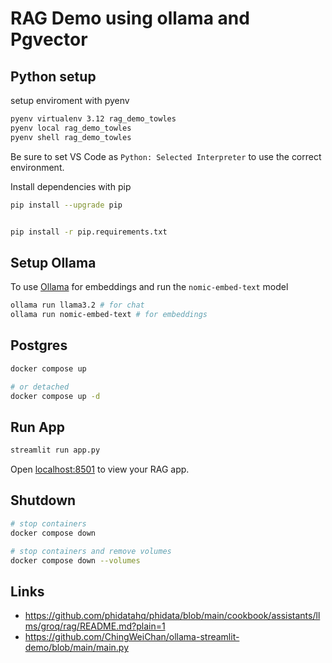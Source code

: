# RAG Demo using ollama and Pgvector


## Python setup

setup enviroment with pyenv

```bash
pyenv virtualenv 3.12 rag_demo_towles
pyenv local rag_demo_towles
pyenv shell rag_demo_towles

```

Be sure to set VS Code as `Python: Selected Interpreter` to use the correct environment.

Install dependencies with pip

```bash
pip install --upgrade pip


pip install -r pip.requirements.txt

```

## Setup Ollama

To use [Ollama](https://github.com/ollama/ollama) for embeddings and run the `nomic-embed-text` model

```bash
ollama run llama3.2 # for chat
ollama run nomic-embed-text # for embeddings
```


## Postgres



```bash
docker compose up

# or detached
docker compose up -d

```


## Run App


```bash
streamlit run app.py
```

Open [localhost:8501](http://localhost:8501) to view your RAG app.



## Shutdown 


```bash
# stop containers
docker compose down

# stop containers and remove volumes
docker compose down --volumes
```


## Links

- https://github.com/phidatahq/phidata/blob/main/cookbook/assistants/llms/groq/rag/README.md?plain=1
- https://github.com/ChingWeiChan/ollama-streamlit-demo/blob/main/main.py
